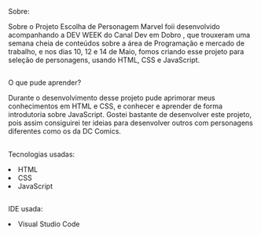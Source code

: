 Sobre:
<p>Sobre o Projeto Escolha de Personagem Marvel
foii desenvolvido acompanhando a DEV WEEK do Canal Dev em Dobro , que trouxeram uma semana cheia de conteúdos sobre a área de Programação e mercado de trabalho, e nos dias 10, 12 e 14 de Maio, fomos criando
esse projeto para seleção de personagens, usando HTML, CSS e JavaScript.</p>

##

O que pude aprender?
<p>Durante o desenvolvimento desse projeto pude aprimorar meus conhecimentos em HTML e CSS, e conhecer e aprender de forma introdutoria sobre JavaScript. Gostei bastante de desenvolver
este projeto, pois assim consiguirei ter ideias para desenvolver outros com personagens diferentes como os da DC Comics.</p>

##

Tecnologias usadas:
<li>HTML</li>
<li>CSS</LI>
<li>JavaScript</li>

##

IDE usada:
<li>Visual Studio Code</li>

